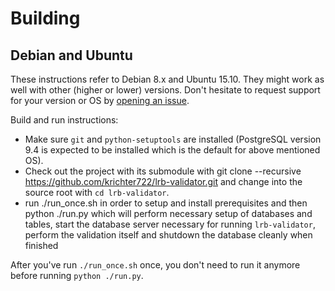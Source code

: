 # Building
## Debian and Ubuntu
These instructions refer to Debian 8.x and Ubuntu 15.10. They might work as
well with other (higher or lower) versions. Don't hesitate to request support
for your version or OS by
[opening an issue](https://github.com/krichter722/lrb-validator/issues/new).

Build and run instructions:

  * Make sure `git` and `python-setuptools` are
installed (PostgreSQL version 9.4 is expected to be installed which is the
default for above mentioned OS).
  * Check out the project with its submodule with
        git clone --recursive https://github.com/krichter722/lrb-validator.git
    and change into the source root with `cd lrb-validator`.
  * run
        ./run_once.sh
    in order to setup and install prerequisites and then
        python ./run.py
    which will perform necessary setup of databases and tables, start the
    database server necessary for running `lrb-validator`, perform the
    validation itself and shutdown the database cleanly when finished

After you've run `./run_once.sh` once, you don't need to run it anymore before
running `python ./run.py`.
